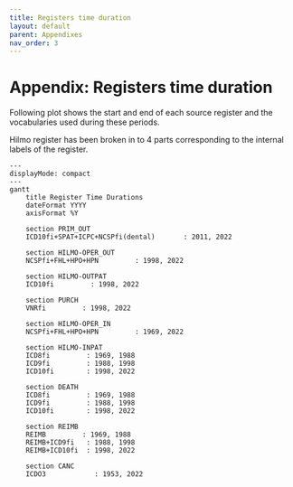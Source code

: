 ```yaml
---
title: Registers time duration
layout: default
parent: Appendixes
nav_order: 3
---
```


# Appendix: Registers time duration

Following plot shows the start and end of each source register and the vocabularies used during these periods. 

Hilmo register has been broken in to 4 parts corresponding to the internal labels of the register. 

```mermaid 
---
displayMode: compact
---
gantt
    title Register Time Durations
    dateFormat YYYY
    axisFormat %Y

    section PRIM_OUT
    ICD10fi+SPAT+ICPC+NCSPfi(dental)       : 2011, 2022

    section HILMO-OPER_OUT
    NCSPfi+FHL+HPO+HPN         : 1998, 2022

    section HILMO-OUTPAT
    ICD10fi         : 1998, 2022

    section PURCH
    VNRfi         : 1998, 2022

    section HILMO-OPER_IN
    NCSPfi+FHL+HPO+HPN         : 1969, 2022

    section HILMO-INPAT
    ICD8fi         : 1969, 1988
    ICD9fi         : 1988, 1998
    ICD10fi        : 1998, 2022

    section DEATH
    ICD8fi         : 1969, 1988
    ICD9fi         : 1988, 1998
    ICD10fi        : 1998, 2022

    section REIMB
    REIMB         : 1969, 1988
    REIMB+ICD9fi   : 1988, 1998
    REIMB+ICD10fi  : 1998, 2022

    section CANC
    ICDO3            : 1953, 2022
```
